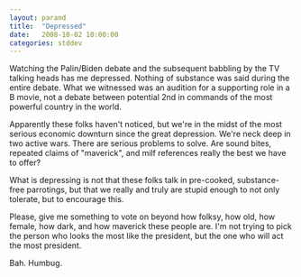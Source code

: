 ```yaml
---
layout: parand
title:  "Depressed"
date:   2008-10-02 10:00:00
categories: stddev
---
```

Watching the Palin/Biden debate and the subsequent babbling by the TV talking heads has me depressed. Nothing of substance was said during the entire debate. What we witnessed was an audition for a supporting role in a B movie, not a debate between potential 2nd in commands of the most powerful country in the world.

Apparently these folks haven't noticed, but we're in the midst of the most serious economic downturn since the great depression. We're neck deep in two active wars. There are serious problems to solve. Are sound bites, repeated claims of "maverick", and milf references really the best we have to offer?

What is depressing is not that these folks talk in pre-cooked, substance-free parrotings, but that we really and truly are stupid enough to not only tolerate, but to encourage this.

Please, give me something to vote on beyond how folksy, how old, how female, how dark, and how maverick these people are. I'm not trying to pick the person who looks the most like the president, but the one who will act the most president.

Bah. Humbug.
